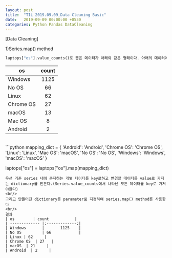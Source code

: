 ```yaml
---
layout: post
title:  "TIL 2019.09.09_Data Cleaning Basic"
date:   2019-09-09 00:00:00 +0530
categories: Python Pandas DataCleaning
---
```


[Data Cleaning]

1)Series.map() method
```python
laptops["os"].value_counts()로 뽑은 데이터가 아래와 같은 형태이다. 아래의 데이터에서 동일하게 분류되어야하는 macOS와 Mac OS가 분할되어 있다. 이러한 데이터를 정제할 때 사용하는 method가 series.map()이다
```
| os        | count           | 
| ------------- |:-------------:| 
| Windows       |       1125    | 
| No OS         | 66            |   
| Linux | 62     |
| Chrome OS  | 27   |
| macOS  | 13     |
| Mac OS  | 8     |
| Android  | 2     |

<br/>
```python
mapping_dict = {
    'Android': 'Android',
    'Chrome OS': 'Chrome OS',
    'Linux': 'Linux',
    'Mac OS': 'macOS',
    'No OS': 'No OS',
    'Windows': 'Windows',
    'macOS': 'macOS'
}

laptops["os"] = laptops["os"].map(mapping_dict)
```
우선 기존 series 내에 존재하는 개별 데이터를 key로하고 변경할 데이터를 value로 가지는 dictionary를 만든다.(Series.value_counts에서 나타난 모든 데이터를 key로 가져야한다)
<br/>
그리고 만들어진 dictionary를 parameter로 지정하여 series.map() method를 사용한다
<br/>
결과
| os        | count           | 
| ------------- |:-------------:| 
| Windows       |       1125    | 
| No OS         | 66            |   
| Linux | 62     |
| Chrome OS  | 27   |
| macOS  | 21     |
| Android  | 2     |